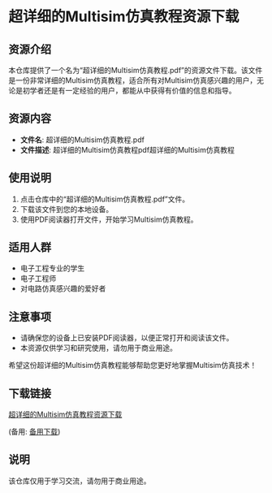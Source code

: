 # 超详细的Multisim仿真教程资源下载

## 资源介绍

本仓库提供了一个名为“超详细的Multisim仿真教程.pdf”的资源文件下载。该文件是一份非常详细的Multisim仿真教程，适合所有对Multisim仿真感兴趣的用户，无论是初学者还是有一定经验的用户，都能从中获得有价值的信息和指导。

## 资源内容

- **文件名**: 超详细的Multisim仿真教程.pdf
- **文件描述**: 超详细的Multisim仿真教程pdf超详细的Multisim仿真教程

## 使用说明

1. 点击仓库中的“超详细的Multisim仿真教程.pdf”文件。
2. 下载该文件到您的本地设备。
3. 使用PDF阅读器打开文件，开始学习Multisim仿真教程。

## 适用人群

- 电子工程专业的学生
- 电子工程师
- 对电路仿真感兴趣的爱好者

## 注意事项

- 请确保您的设备上已安装PDF阅读器，以便正常打开和阅读该文件。
- 本资源仅供学习和研究使用，请勿用于商业用途。

希望这份超详细的Multisim仿真教程能够帮助您更好地掌握Multisim仿真技术！

## 下载链接
[超详细的Multisim仿真教程资源下载](https://pan.quark.cn/s/e74387981621) 

(备用: [备用下载](https://pan.baidu.com/s/1ARYK5MWl0DoTjll_DciEiw?pwd=1234))

## 说明

该仓库仅用于学习交流，请勿用于商业用途。
